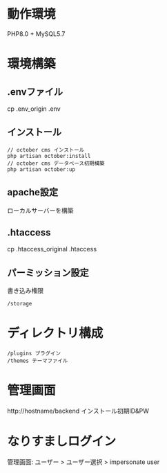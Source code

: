 # 動作環境
PHP8.0 + MySQL5.7

# 環境構築

## .envファイル

cp .env_origin .env


## インストール

```
// october cms インストール
php artisan october:install
// october cms データベース初期構築
php artisan october:up
```

## apache設定
ローカルサーバーを構築

## .htaccess
cp .htaccess_original .htaccess

## パーミッション設定

書き込み権限
```
/storage 
```

# ディレクトリ構成

~~~
/plugins プラグイン
/themes テーマファイル
~~~


# 管理画面
http://hostname/backend
インストール初期ID&PW  

# なりすましログイン
管理画面: ユーザー > ユーザー選択 > impersonate user
